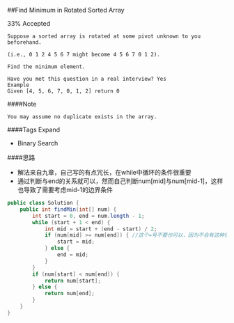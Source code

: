 ##Find Minimum in Rotated Sorted Array

33% Accepted

	Suppose a sorted array is rotated at some pivot unknown to you beforehand.

	(i.e., 0 1 2 4 5 6 7 might become 4 5 6 7 0 1 2).

	Find the minimum element.

	Have you met this question in a real interview? Yes
	Example
	Given [4, 5, 6, 7, 0, 1, 2] return 0

####Note

    You may assume no duplicate exists in the array.

####Tags Expand
- Binary Search

####思路
- 解法来自九章，自己写的有点冗长，在while中循环的条件很重要
- 通过判断与end的关系就可以，然而自己判断num[mid]与num[mid-1]，这样也导致了需要考虑mid-1的边界条件


```java
public class Solution {
    public int findMin(int[] num) {
        int start = 0, end = num.length - 1;
        while (start + 1 < end) {
            int mid = start + (end - start) / 2;
            if (num[mid] >= num[end]) { //这个=号不要也可以，因为不会有这种情况
                start = mid;
            } else {
                end = mid;
            }
        }
        if (num[start] < num[end]) {
            return num[start];
        } else {
            return num[end];
        }
    }
}
```
